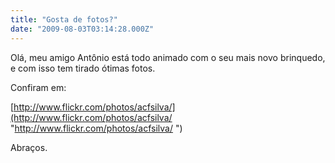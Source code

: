 ```yaml
---
title: "Gosta de fotos?"
date: "2009-08-03T03:14:28.000Z"
---
```


Olá, meu amigo Antônio está todo animado com o seu mais novo brinquedo, e com isso tem tirado ótimas fotos.

Confiram em:

[http://www.flickr.com/photos/acfsilva/](http://www.flickr.com/photos/acfsilva/ "http://www.flickr.com/photos/acfsilva/
")

Abraços.